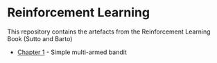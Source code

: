 # Reinforcement Learning 
This repository contains the artefacts from the Reinforcement Learning Book (Sutto and Barto)


- [Chapter 1](Chapter-02) - Simple multi-armed bandit
